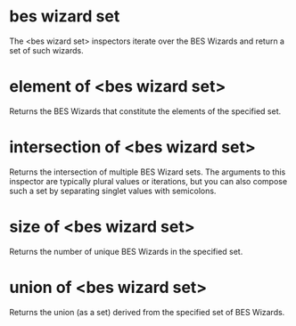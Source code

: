 # bes wizard set

The &lt;bes wizard set&gt; inspectors iterate over the BES Wizards and return a set of such wizards.

# element of &lt;bes wizard set&gt;

Returns the BES Wizards that constitute the elements of the specified set.

# intersection of &lt;bes wizard set&gt;

Returns the intersection of multiple BES Wizard sets. The arguments to this inspector are typically plural values or iterations, but you can also compose such a set by separating singlet values with semicolons.

# size of &lt;bes wizard set&gt;

Returns the number of unique BES Wizards in the specified set.

# union of &lt;bes wizard set&gt;

Returns the union (as a set) derived from the specified set of BES Wizards.
